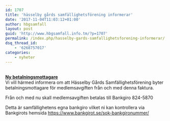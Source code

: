 ```yaml
---
id: 1707
title: 'hässelby gårds samfällighetsförening informerar'
date: '2017-11-04T11:03:12+01:00'
author: hbgsamfall
layout: post
guid: 'http://www.hbgsamfall.info.tm/?p=1707'
permalink: /index.php/hasselby-gards-samfallighetsforening-informerar/
dsq_thread_id:
    - '6268757017'
categories:
    - nyheter
---
```


**[  
Ny betalningsmottagare](http://www.hbgsamfall.win/wp-content/uploads/2017/11/Ny-betalningsmottagare.pdf)**  
Vi vill härmed informera om att Hässelby Gårds Samfällighetsförening byter betalningsmottagare för medlemsavgiften från och med denna faktura.

Från och med nu skall medlemsavgiften betalas till Bankgiro 824-5870

Detta är samfällighetens egna bankgiro vilket ni kan kontrollera via Bankgirots hemsida <https://www.bankgirot.se/sok-bankgironummer/>
